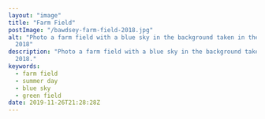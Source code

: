 ```yaml
---
layout: "image"
title: "Farm Field"
postImage: "/bawdsey-farm-field-2018.jpg"
alt: "Photo a farm field with a blue sky in the background taken in the summer of
  2018"
description: "Photo a farm field with a blue sky in the background taken in the summer of
  2018."
keywords:
  - farm field
  - summer day
  - blue sky
  - green field
date: 2019-11-26T21:28:28Z
---
```


